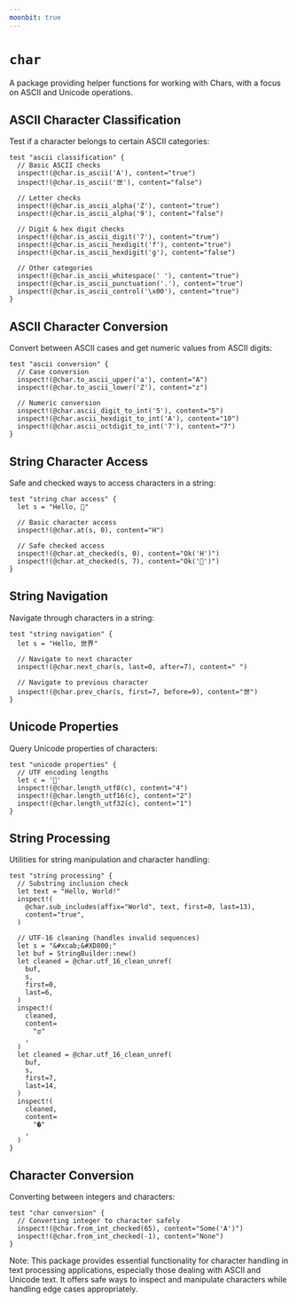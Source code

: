 ```yaml
---
moonbit: true
---
```


# `char`

A package providing helper functions for working with Chars, with a focus on ASCII and Unicode operations.

## ASCII Character Classification

Test if a character belongs to certain ASCII categories:

```moonbit
test "ascii classification" {
  // Basic ASCII checks
  inspect!(@char.is_ascii('A'), content="true")
  inspect!(@char.is_ascii('世'), content="false")

  // Letter checks
  inspect!(@char.is_ascii_alpha('Z'), content="true")
  inspect!(@char.is_ascii_alpha('9'), content="false")

  // Digit & hex digit checks
  inspect!(@char.is_ascii_digit('7'), content="true")
  inspect!(@char.is_ascii_hexdigit('f'), content="true")
  inspect!(@char.is_ascii_hexdigit('g'), content="false")

  // Other categories
  inspect!(@char.is_ascii_whitespace(' '), content="true")
  inspect!(@char.is_ascii_punctuation('.'), content="true")
  inspect!(@char.is_ascii_control('\x00'), content="true")
}
```

## ASCII Character Conversion

Convert between ASCII cases and get numeric values from ASCII digits:

```moonbit
test "ascii conversion" {
  // Case conversion
  inspect!(@char.to_ascii_upper('a'), content="A")
  inspect!(@char.to_ascii_lower('Z'), content="z")

  // Numeric conversion
  inspect!(@char.ascii_digit_to_int('5'), content="5")
  inspect!(@char.ascii_hexdigit_to_int('A'), content="10")
  inspect!(@char.ascii_octdigit_to_int('7'), content="7")
}
```

## String Character Access

Safe and checked ways to access characters in a string:

```moonbit
test "string char access" {
  let s = "Hello, 🐰"

  // Basic character access
  inspect!(@char.at(s, 0), content="H")

  // Safe checked access
  inspect!(@char.at_checked(s, 0), content="Ok('H')")
  inspect!(@char.at_checked(s, 7), content="Ok('🐰')")
}
```

## String Navigation

Navigate through characters in a string:

```moonbit
test "string navigation" {
  let s = "Hello, 世界"

  // Navigate to next character
  inspect!(@char.next_char(s, last=0, after=7), content=" ")

  // Navigate to previous character
  inspect!(@char.prev_char(s, first=7, before=9), content="世")
}
```

## Unicode Properties

Query Unicode properties of characters:

```moonbit
test "unicode properties" {
  // UTF encoding lengths
  let c = '🐰'
  inspect!(@char.length_utf8(c), content="4")
  inspect!(@char.length_utf16(c), content="2")
  inspect!(@char.length_utf32(c), content="1")
}
```

## String Processing

Utilities for string manipulation and character handling:

```moonbit
test "string processing" {
  // Substring inclusion check
  let text = "Hello, World!"
  inspect!(
    @char.sub_includes(affix="World", text, first=0, last=13),
    content="true",
  )

  // UTF-16 cleaning (handles invalid sequences)
  let s = "&#xcab;&#XD800;"
  let buf = StringBuilder::new()
  let cleaned = @char.utf_16_clean_unref(
    buf,
    s,
    first=0,
    last=6,
  )
  inspect!(
    cleaned,
    content=
      "ಫ"
    ,
  )
  let cleaned = @char.utf_16_clean_unref(
    buf,
    s,
    first=7,
    last=14,
  )
  inspect!(
    cleaned,
    content=
      "�"
    ,
  )
}
```

## Character Conversion

Converting between integers and characters:

```moonbit
test "char conversion" {
  // Converting integer to character safely
  inspect!(@char.from_int_checked(65), content="Some('A')")
  inspect!(@char.from_int_checked(-1), content="None")
}
```

Note: This package provides essential functionality for character handling in text processing applications, especially those dealing with ASCII and Unicode text. It offers safe ways to inspect and manipulate characters while handling edge cases appropriately.
